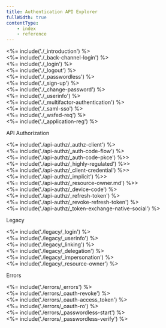 ```yaml
---
title: Authentication API Explorer
fullWidth: true
contentType: 
    - index
    - reference
---
```


<div class="api-section" data-section="none">
  <%= include('./_introduction') %>
</div>

<div class="api-section" data-section="none">
  <%= include('./_back-channel-login') %>
</div>

<div class="api-section" data-section="none">
  <%= include('./_login') %>
</div>

<div class="api-section" data-section="none">
  <%= include('./_logout') %>
</div>

<div class="api-section" data-section="none">
  <%= include('./_passwordless') %>
</div>

<div class="api-section" data-section="none">
  <%= include('./_sign-up') %>
</div>

<div class="api-section" data-section="none">
  <%= include('./_change-password') %>
</div>

<div class="api-section" data-section="none">
  <%= include('./_userinfo') %>
</div>

<div class="api-section" data-section="none">
  <%= include('./_multifactor-authentication') %>
</div>

<div class="api-section" data-section="none">
  <%= include('./_saml-sso') %>
</div>

<div class="api-section" data-section="none">
  <%= include('./_wsfed-req') %>
</div>

<div class="api-section" data-section="none">
  <%= include('./_application-reg') %>
</div>

<span data-section-label="api-authz">API Authorization</span>
<div class="api-section" data-section="api-authz">
  <%= include('./api-authz/_authz-client') %>
</div>
<div class="api-section" data-section="api-authz">
  <%= include('./api-authz/_auth-code-flow') %>
</div>
<div class="api-section" data-section="api-authz">
  <%= include('./api-authz/_auth-code-pkce') %>>
</div>
<div class="api-section" data-section="api-authz">
  <%= include('./api-authz/_highly-regulated') %>>
</div>
<div class="api-section" data-section="api-authz">
  <%= include('./api-authz/_client-credential') %>>
</div>
<div class="api-section" data-section="api-authz">
  <%= include('./api-authz/_implicit') %>>
</div>
<div class="api-section" data-section="api-authz">
  <%= include('./api-authz/_resource-owner.md') %>>
</div>
<div class="api-section" data-section="api-authz">
  <%= include('./api-authz/_device-code') %>
</div>
<div class="api-section" data-section="api-authz">
  <%= include('./api-authz/_refresh-token') %>
</div>
<div class="api-section" data-section="api-authz">
<%= include('./api-authz/_revoke-refresh-token') %>
</div>
<div class="api-section" data-section="api-authz">
<%= include('./api-authz/_token-exchange-native-social') %>
</div>

<span data-section-label="legacy">Legacy</span>
<div class="api-section" data-section="legacy">
  <%= include('./legacy/_login') %>
</div>
<div class="api-section" data-section="legacy">
  <%= include('./legacy/_userinfo') %>
</div>
<div class="api-section" data-section="legacy">
  <%= include('./legacy/_linking') %>
</div>
<div class="api-section" data-section="legacy">
  <%= include('./legacy/_delegation') %>
</div>
<div class="api-section" data-section="legacy">
  <%= include('./legacy/_impersonation') %>
</div>
<div class="api-section" data-section="legacy">
  <%= include('./legacy/_resource-owner') %>
</div>

<span data-section-label="errors">Errors</span>
<div class="api-section" data-section="errors">
 <%= include('./errors/_errors') %>
</div>
<div class="api-section" data-section="errors">
 <%= include('./errors/_oauth-revoke') %>
</div>
<div class="api-section" data-section="errors">
 <%= include('./errors/_oauth-access_token') %>
</div>
<div class="api-section" data-section="errors">
<%= include('./errors/_oauth-ro') %>
</div>
<div class="api-section" data-section="errors">
 <%= include('./errors/_passwordless-start') %>
</div>
<div class="api-section" data-section="errors">
 <%= include('./errors/_passwordless-verify') %>
</div>

<script type="text/javascript" src="https://my.hellobar.com/0a0898d29aca1681ebd408f7a9ba5c3c16a44862.js"></script>
